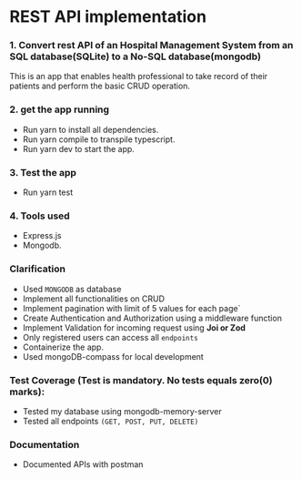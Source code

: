 # REST API implementation

### 1. Convert rest API of an Hospital Management System from an SQL database(SQLite) to a No-SQL database(mongodb)

This is an app that enables health professional to take record of their patients and perform the basic CRUD operation.

### 2. get the app running

- Run yarn to install all dependencies.
- Run yarn compile to transpile typescript.
- Run yarn dev to start the app.

### 3. Test the app

- Run yarn test

### 4. Tools used

- Express.js
- Mongodb.



### Clarification
- Used `MONGODB` as database
- Implement all functionalities on CRUD
- Implement pagination with limit of 5 values for each page`
- Create Authentication and Authorization  using a middleware function
- Implement Validation for incoming request using  **Joi or Zod**
- Only registered users can access all `endpoints`
- Containerize the app.
- Used mongoDB-compass for local development

### Test Coverage (Test is mandatory. No tests equals zero(0) marks):
- Tested my database using mongodb-memory-server
- Tested all endpoints `(GET, POST, PUT, DELETE)`

### Documentation
- Documented APIs with postman

